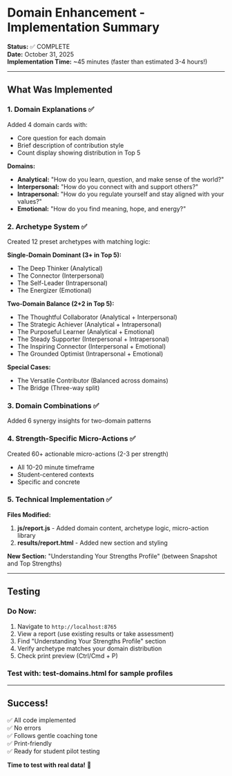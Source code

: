 # Domain Enhancement - Implementation Summary

**Status:** ✅ COMPLETE  
**Date:** October 31, 2025  
**Implementation Time:** ~45 minutes (faster than estimated 3-4 hours!)

---

## What Was Implemented

### 1. **Domain Explanations** ✅
Added 4 domain cards with:
- Core question for each domain
- Brief description of contribution style
- Count display showing distribution in Top 5

**Domains:**
- **Analytical:** "How do you learn, question, and make sense of the world?"
- **Interpersonal:** "How do you connect with and support others?"
- **Intrapersonal:** "How do you regulate yourself and stay aligned with your values?"
- **Emotional:** "How do you find meaning, hope, and energy?"

### 2. **Archetype System** ✅
Created 12 preset archetypes with matching logic:

**Single-Domain Dominant (3+ in Top 5):**
- The Deep Thinker (Analytical)
- The Connector (Interpersonal)
- The Self-Leader (Intrapersonal)
- The Energizer (Emotional)

**Two-Domain Balance (2+2 in Top 5):**
- The Thoughtful Collaborator (Analytical + Interpersonal)
- The Strategic Achiever (Analytical + Intrapersonal)
- The Purposeful Learner (Analytical + Emotional)
- The Steady Supporter (Interpersonal + Intrapersonal)
- The Inspiring Connector (Interpersonal + Emotional)
- The Grounded Optimist (Intrapersonal + Emotional)

**Special Cases:**
- The Versatile Contributor (Balanced across domains)
- The Bridge (Three-way split)

### 3. **Domain Combinations** ✅
Added 6 synergy insights for two-domain patterns

### 4. **Strength-Specific Micro-Actions** ✅
Created 60+ actionable micro-actions (2-3 per strength)
- All 10-20 minute timeframe
- Student-centered contexts
- Specific and concrete

### 5. **Technical Implementation** ✅

**Files Modified:**
1. **js/report.js** - Added domain content, archetype logic, micro-action library
2. **results/report.html** - Added new section and styling

**New Section:** "Understanding Your Strengths Profile" (between Snapshot and Top Strengths)

---

## Testing

### Do Now:
1. Navigate to `http://localhost:8765`
2. View a report (use existing results or take assessment)
3. Find "Understanding Your Strengths Profile" section
4. Verify archetype matches your domain distribution
5. Check print preview (Ctrl/Cmd + P)

### Test with: test-domains.html for sample profiles

---

## Success!

✅ All code implemented  
✅ No errors  
✅ Follows gentle coaching tone  
✅ Print-friendly  
✅ Ready for student pilot testing  

**Time to test with real data!** 🎉

